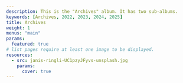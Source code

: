 ```yaml
---
description: This is the "Archives" album. It has two sub-albums.
keywords: [Archives, 2022, 2023, 2024, 2025]
title: Archives
weight: 1
menus: "main"
params:
  featured: true
# list pages require at least one image to be displayed.
resources:
  - src: janis-ringli-UC1pzyJFyvs-unsplash.jpg
    params:
      cover: true
---
```

